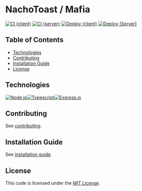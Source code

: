 # NachoToast / Mafia <!-- omit in toc -->

[![CI (client)](https://github.com/NachoToast/Mafia/actions/workflows/node.js.ci.client.yml/badge.svg)](https://github.com/NachoToast/Mafia/actions/workflows/node.js.ci.client.yml)
[![CI (server)](https://github.com/NachoToast/Mafia/actions/workflows/node.js.ci.server.yml/badge.svg)](https://github.com/NachoToast/Mafia/actions/workflows/node.js.ci.server.yml)
[![Deploy (client)](https://github.com/NachoToast/Mafia/actions/workflows/deploy.client.yml/badge.svg)](https://github.com/NachoToast/Mafia/actions/workflows/deploy.client.yml)
[![Deploy (Server)](https://github.com/NachoToast/Mafia/actions/workflows/deploy.server.yml/badge.svg)](https://github.com/NachoToast/Mafia/actions/workflows/deploy.server.yml)

## Table of Contents <!-- omit in toc -->

- [Technologies](#technologies)
- [Contributing](#contributing)
- [Installation Guide](#installation-guide)
- [License](#license)

## Technologies

<div style="display: flex">

  <a href="https://nodejs.org/">
    <img alt="Node.js" src="https://img.shields.io/badge/Node.js-43853D?style=for-the-badge&logo=node.js&logoColor=white" />
  </a>

  <a href="https://www.typescriptlang.org/">
    <img alt="Typescript" src="https://img.shields.io/badge/TypeScript-007ACC?style=for-the-badge&logo=typescript&logoColor=white" />
  </a>

  <a href="https://expressjs.com/">
    <img alt="Express.js" src="https://img.shields.io/badge/express.js-%23404d59.svg?style=for-the-badge&logo=express&logoColor=%2361DAFB" />
  </a>

</div>

## Contributing

See [contributing](.github/CONTRIBUTING.md).


## Installation Guide

See [installation guide](.github/INSTALLATION.md).

## License

This code is licensed under the [MIT License](LICENSE).
